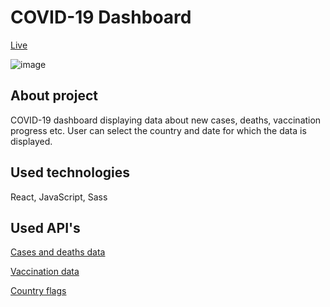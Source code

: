 # COVID-19 Dashboard

[Live](https://sprits1.github.io/covid-data-app/)

![image](https://user-images.githubusercontent.com/77857948/146922467-93dbbb04-cbf8-4250-af06-4e7ceb1fb596.png)

## About project 

COVID-19 dashboard displaying data about new cases, deaths, vaccination progress etc. User can select the country and date for which the data is displayed.

## Used technologies

React, JavaScript, Sass

## Used API's

[Cases and deaths data](https://www.mongodb.com/developer/article/johns-hopkins-university-covid-19-rest-api/)

[Vaccination data](https://rapidapi.com/jamesrabels@gmail.com/api/covid-19-world-vaccination-data/)

[Country flags](https://flagpedia.net/download/api)

